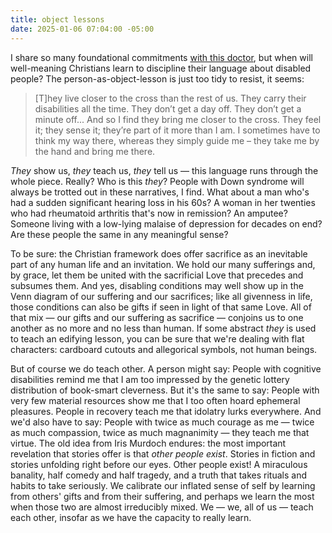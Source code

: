 ```yaml
---
title: object lessons
date: 2025-01-06 07:04:00 -05:00
---
```


I share so many foundational commitments [with this doctor](https://www.plough.com/en/topics/community/education/schooling-me-the-surgeon), but when will well-meaning Christians learn to discipline their language about disabled people? The person-as-object-lesson is just too tidy to resist, it seems: 

>[T]hey live closer to the cross than the rest of us. They carry their disabilities all the time. They don’t get a day off. They don’t get a minute off... And so I find they bring me closer to the cross. They feel it; they sense it; they’re part of it more than I am. I sometimes have to think my way there, whereas they simply guide me – they take me by the hand and bring me there.

*They* show us, *they* teach us, *they* tell us — this language runs through the whole piece. Really? Who is this *they*? People with Down syndrome will always be trotted out in these narratives, I find. What about a man who's had a sudden significant hearing loss in his 60s? A woman in her twenties who had rheumatoid arthritis that's now in remission? An amputee? Someone living with a low-lying malaise of depression for decades on end? Are these people the same in any meaningful sense?

To be sure: the Christian framework does offer sacrifice as an inevitable part of any human life and an invitation. We hold our many sufferings and, by grace, let them be united with the sacrificial Love that precedes and subsumes them. And yes, disabling conditions may well show up in the Venn diagram of our suffering and our sacrifices; like all givenness in life, those conditions can also be gifts if seen in light of that same Love. All of that mix — our gifts and our suffering as sacrifice — conjoins us to one another as no more and no less than human. If some abstract *they* is used to teach an edifying lesson, you can be sure that we're dealing with flat characters: cardboard cutouts and allegorical symbols, not human beings. 

But of course we do teach other. A person might say: People with cognitive disabilities remind me that I am too impressed by the genetic lottery distribution of book-smart cleverness. But it's the same to say: People with very few material resources show me that I too often hoard ephemeral pleasures. People in recovery teach me that idolatry lurks everywhere. And we'd also have to say: People with twice as much courage as me — twice as much compassion, twice as much magnanimity — they teach me that virtue. The old idea from Iris Murdoch endures: the most important revelation that stories offer is that *other people exist*. Stories in fiction and stories unfolding right before our eyes. Other people exist! A miraculous banality, half comedy and half tragedy, and a truth that takes rituals and habits to take seriously. We calibrate our inflated sense of self by learning from others' gifts and from their suffering, and perhaps we learn the most when those two are almost irreducibly mixed. We — we, all of us — teach each other, insofar as we have the capacity to really learn. 




